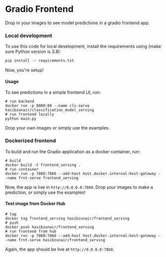 # Gradio Frontend
Drop in your images to see model predictions in a gradio frontend app.

### Local development
To use this code for local development, install the requirements using (make sure Python version is 3.8):
```bash
pip install -r requirements.txt
```
Now, you're setup!

#### Usage
To see predictions in a simple frontend UI, run: 
```
# run backend
docker run -p 8000:80 --name cls-serve hasibzunair/classification_model_serving
# run frontend locally
python main.py
```
Drop your own images or simply use the examples.

### Dockerized frontend
To build and run the Gradio application as a docker container, run:
```
# build
docker build -t frontend_serving .
# run container
docker run -p 7860:7860 --add-host host.docker.internal:host-gateway --name frnt-serve frontend_serving
```
Now, the app is live in `http://0.0.0.0:7860`. Drop your images to make a prediction, or simply use the examples!

#### Test image from Docker Hub
```
# tag
docker tag frontend_serving hasibzunair/frontend_serving
# push
docker push hasibzunair/frontend_serving
# run frontend from hub
docker run -p 7860:7860 --add-host host.docker.internal:host-gateway --name frnt-serve hasibzunair/frontend_serving
```

Again, the app should be live at `http://0.0.0.0:7860`.